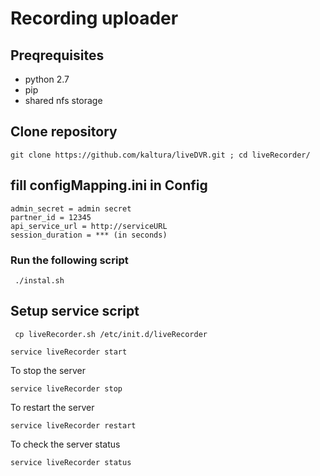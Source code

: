 # Recording uploader

## Preqrequisites
* python 2.7
* pip 
* shared nfs storage 


## Clone repository
```
git clone https://github.com/kaltura/liveDVR.git ; cd liveRecorder/
```

## fill configMapping.ini in Config 
```
admin_secret = admin secret
partner_id = 12345
api_service_url = http://serviceURL
session_duration = *** (in seconds)
```


### Run the following script
```
 ./instal.sh
```

## Setup service script 
```
 cp liveRecorder.sh /etc/init.d/liveRecorder
```


```
service liveRecorder start
```

To stop the server

```
service liveRecorder stop
```

To restart the server

```
service liveRecorder restart
```


To check the server status

```
service liveRecorder status
```
